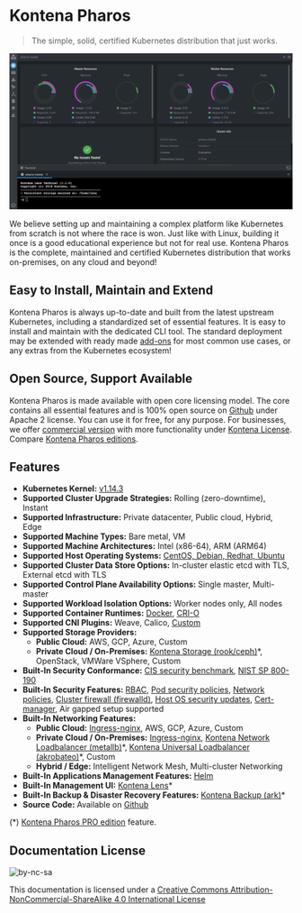# Kontena Pharos

> The simple, solid, certified Kubernetes distribution that just works.

![Lens Dashboard](/images/lens-dashboard.png)

We believe setting up and maintaining a complex platform like Kubernetes from scratch is not where the race is won. Just like with Linux, building it once is a good educational experience but not for real use. Kontena Pharos is the complete, maintained and certified Kubernetes distribution that works on-premises, on any cloud and beyond!

## Easy to Install, Maintain and Extend

Kontena Pharos is always up-to-date and built from the latest upstream Kubernetes, including a standardized set of essential features. It is easy to install and maintain with the dedicated CLI tool. The standard deployment may be extended with ready made [add-ons](addons/README.md) for most common use cases, or any extras from the Kubernetes ecosystem!

## Open Source, Support Available

Kontena Pharos is made available with open core licensing model. The core contains all essential features and is 100% open source on [Github](https://github.com/kontena/pharos-cluster) under Apache 2 license. You can use it for free, for any purpose. For businesses, we offer [commercial version](https://kontena.io/pharos/#pricing) with more functionality under [Kontena License](https://github.com/kontena/pharos-cluster/blob/master/licenses/KONTENA.md). Compare [Kontena Pharos editions](editions.md).

## Features

- **Kubernetes Kernel:** [v1.14.3](https://github.com/kubernetes/kubernetes)
- **Supported Cluster Upgrade Strategies:** Rolling (zero-downtime), Instant
- **Supported Infrastructure:** Private datacenter, Public cloud, Hybrid, Edge
- **Supported Machine Types:** Bare metal, VM
- **Supported Machine Architectures:** Intel (x86-64), ARM (ARM64)
- **Supported Host Operating Systems:** [CentOS, Debian, Redhat, Ubuntu](requirements.md)
- **Supported Cluster Data Store Options:** In-cluster elastic etcd with TLS, External etcd with TLS
- **Supported Control Plane Availability Options:** Single master, Multi-master
- **Supported Workload Isolation Options:** Worker nodes only, All nodes
- **Supported Container Runtimes:** [Docker](https://mobyproject.org/), [CRI-O](http://cri-o.io/)
- **Supported CNI Plugins:** Weave, Calico, [Custom](networking/custom_networking.md)
- **Supported Storage Providers:**
  - **Public Cloud:** AWS, GCP, Azure, Custom
  - **Private Cloud / On-Premises:** [Kontena Storage (rook/ceph)](addons/kontena-storage.md)*, OpenStack, VMWare VSphere, Custom
- **Built-In Security Conformance:** [CIS security benchmark](https://www.cisecurity.org/benchmark/kubernetes/), [NIST SP 800-190](https://csrc.nist.gov/publications/detail/sp/800-190/final)
- **Built-In Security Features:** [RBAC](https://kubernetes.io/docs/admin/authorization/rbac/), [Pod security policies](https://kubernetes.io/docs/concepts/policy/pod-security-policy/), [Network policies](https://kubernetes.io/docs/concepts/services-networking/network-policies/), [Cluster firewall (firewalld)](networking/firewalld.md), [Host OS security updates](addons/host-upgrades.md), [Cert-manager](addons/cert-manager.md), Air gapped setup supported
- **Built-In Networking Features:**
  - **Public Cloud:** [Ingress-nginx](addons/ingress-nginx.md), AWS, GCP, Azure, Custom
  - **Private Cloud / On-Premises:** [Ingress-nginx](addons/ingress-nginx.md), [Kontena Network Loadbalancer (metallb)](addons/kontena-network-lb.md)*, [Kontena Universal Loadbalancer (akrobateo)](addons/kontena-universal-lb.md)&ast;, Custom
  - **Hybrid / Edge:** Intelligent Network Mesh, Multi-cluster Networking
- **Built-In Applications Management Features:** [Helm](https://helm.sh/)
- **Built-In Management UI:** [Kontena Lens](addons/kontena-lens.md)*
- **Built-In Backup & Disaster Recovery Features:** [Kontena Backup (ark)](addons/kontena-backup.md)*
- **Source Code:** Available on [Github](https://github.com/kontena/pharos-cluster/)

(*) [Kontena Pharos PRO edition](editions.md) feature.

## Documentation License

![by-nc-sa](https://i.creativecommons.org/l/by-nc-sa/4.0/88x31.png)

This documentation is licensed under a [Creative Commons Attribution-NonCommercial-ShareAlike 4.0 International License](http://creativecommons.org/licenses/by-nc-sa/4.0/)
